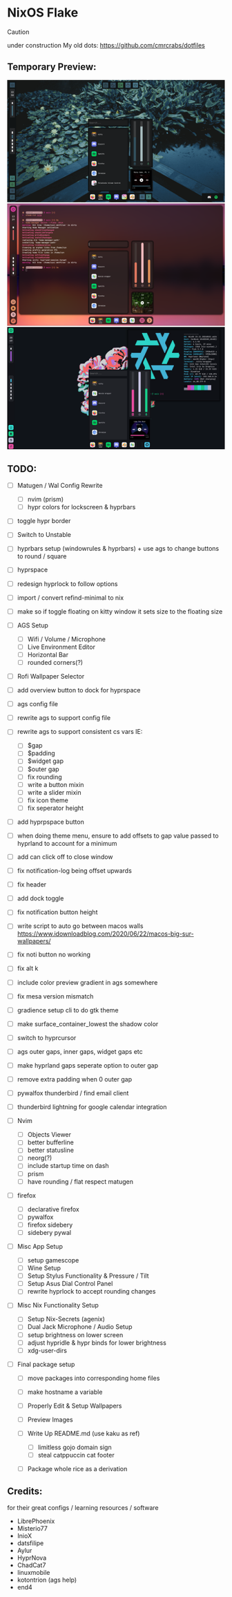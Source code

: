 # NixOS Flake
> [!Caution]
>
> under construction
> My old dots: https://github.com/cmrcrabs/dotfiles

## Temporary Preview:

![Preview](./temp_prev1.png)
![Preview](./temp_prev2.png)
![Preview](./temp_prev3.png)

## TODO: 
- [ ] Matugen / Wal Config Rewrite
    - [ ] nvim (prism)
    - [ ] hypr colors for lockscreen & hyprbars

- [ ] toggle hypr border
- [ ] Switch to Unstable
- [ ] hyprbars setup (windowrules & hyprbars) + use ags to change buttons to round / square
- [ ] hyprspace
- [ ] redesign hyprlock to follow options
- [ ] import / convert refind-minimal to nix
- [ ] make so if toggle floating on kitty window it sets size to the floating size

- [ ] AGS Setup
    - [ ] Wifi / Volume / Microphone
    - [ ] Live Environment Editor
    - [ ] Horizontal Bar
    - [ ] rounded corners(?)
- [ ] Rofi Wallpaper Selector
- [ ] add overview button to dock for hyprspace
- [ ] ags config file
- [ ] rewrite ags to support config file
- [ ] rewrite ags to support consistent cs vars IE:
    - [ ] $gap
    - [ ] $padding
    - [ ] $widget gap
    - [ ] $outer gap
    - [ ] fix rounding
    - [ ] write a button mixin
    - [ ] write a slider mixin
    - [ ] fix icon theme
    - [ ] fix seperator height

- [ ] add hyprpspace button
- [ ] when doing theme menu, ensure to add offsets to gap value passed to hyprland to account for a minimum
- [ ] add can click off to close window
- [ ] fix notification-log being offset upwards
- [ ] fix header
- [ ] add dock toggle
- [ ] fix notification button height 
- [ ] write script to auto go between macos walls https://www.idownloadblog.com/2020/06/22/macos-big-sur-wallpapers/
- [ ] fix noti button no working
- [ ] fix alt k
- [ ] include color preview gradient in ags somewhere
- [ ] fix mesa version mismatch
- [ ] gradience setup cli to do gtk theme
- [ ] make surface_container_lowest the shadow color
- [ ] switch to hyprcursor
- [ ] ags outer gaps, inner gaps, widget gaps etc
- [ ] make hyprland gaps seperate option to outer gap
- [ ] remove extra padding when 0 outer gap
- [ ] pywalfox thunderbird / find email client
- [ ] thunderbird lightning for google calendar integration

- [ ] Nvim
    - [ ] Objects Viewer
    - [ ] better bufferline
    - [ ] better statusline
    - [ ] neorg(?)
    - [ ] include startup time on dash
    - [ ] prism
    - [ ] have rounding / flat respect matugen

- [ ] firefox   
    - [ ] declarative firefox
    - [ ] pywalfox
    - [ ] firefox sidebery
    - [ ] sidebery pywal

- [ ] Misc App Setup
    - [ ] setup gamescope
    - [ ] Wine Setup
    - [ ] Setup Stylus Functionality & Pressure / Tilt
    - [ ] Setup Asus Dial Control Panel 
    - [ ] rewrite hyprlock to accept rounding changes

- [ ] Misc Nix Functionality Setup
    - [ ] Setup Nix-Secrets (agenix)
    - [ ] Dual Jack Microphone / Audio Setup
    - [ ] setup brightness on lower screen
    - [ ] adjust hypridle & hypr binds for lower brightness
    - [ ] xdg-user-dirs

- [ ] Final package setup
    - [ ] move packages into corresponding home files
    - [ ] make hostname a variable
    - [ ] Properly Edit & Setup Wallpapers
    - [ ] Preview Images
    - [ ] Write Up README.md (use kaku as ref)
        - [ ] limitless gojo domain sign
        - [ ] steal catppuccin cat footer
    - [ ] Package whole rice as a derivation



## Credits:
for their great configs / learning resources / software

- LibrePhoenix
- Misterio77
- InioX
- datsfilipe
- Aylur
- HyprNova
- ChadCat7
- linuxmobile
- kotontrion (ags help)
- end4 
